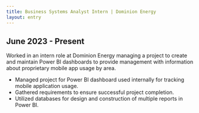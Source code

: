 ```yaml
---
title: Business Systems Analyst Intern | Dominion Energy
layout: entry
---
```

## June 2023 - Present
Worked in an intern role at Dominion Energy managing a project to create and maintain Power BI dashboards to provide management with information about proprietary mobile app usage by area.

* Managed project for Power BI dashboard used internally for tracking mobile application usage.
*	Gathered requirements to ensure successful project completion.
* Utilized databases for design and construction of multiple reports in Power BI.
